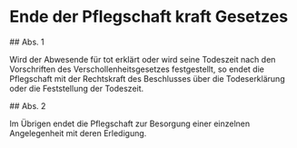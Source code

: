 # Ende der Pflegschaft kraft Gesetzes



\#\# Abs. 1

 Wird der Abwesende für tot erklärt oder wird seine Todeszeit nach den Vorschriften des Verschollenheitsgesetzes festgestellt, so endet die Pflegschaft mit der Rechtskraft des Beschlusses über die Todeserklärung oder die Feststellung der Todeszeit.

\#\# Abs. 2

 Im Übrigen endet die Pflegschaft zur Besorgung einer einzelnen Angelegenheit mit deren Erledigung. 

